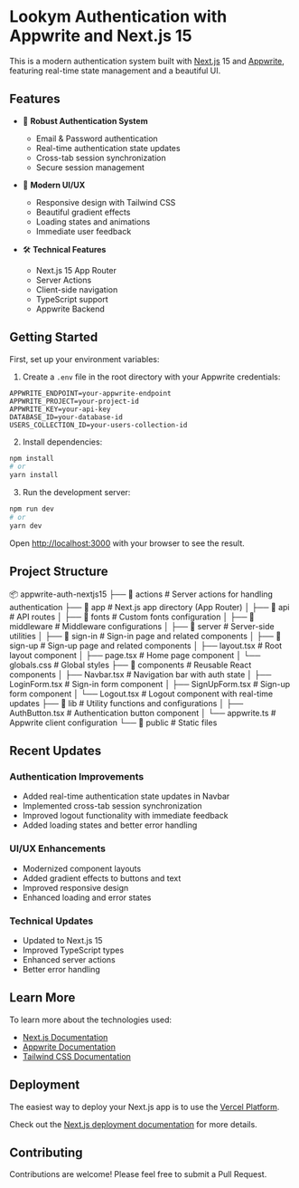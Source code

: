 # Lookym Authentication with Appwrite and Next.js 15

This is a modern authentication system built with [Next.js](https://nextjs.org) 15 and [Appwrite](https://appwrite.io), featuring real-time state management and a beautiful UI.

## Features

- 🔐 **Robust Authentication System**
  - Email & Password authentication
  - Real-time authentication state updates
  - Cross-tab session synchronization
  - Secure session management

- 🎨 **Modern UI/UX**
  - Responsive design with Tailwind CSS
  - Beautiful gradient effects
  - Loading states and animations
  - Immediate user feedback

- 🛠️ **Technical Features**
  - Next.js 15 App Router
  - Server Actions
  - Client-side navigation
  - TypeScript support
  - Appwrite Backend

## Getting Started

First, set up your environment variables:

1. Create a `.env` file in the root directory with your Appwrite credentials:
```env
APPWRITE_ENDPOINT=your-appwrite-endpoint
APPWRITE_PROJECT=your-project-id
APPWRITE_KEY=your-api-key
DATABASE_ID=your-database-id
USERS_COLLECTION_ID=your-users-collection-id
```

2. Install dependencies:
```bash
npm install
# or
yarn install
```

3. Run the development server:
```bash
npm run dev
# or
yarn dev
```

Open [http://localhost:3000](http://localhost:3000) with your browser to see the result.

## Project Structure

📦 appwrite-auth-nextjs15
├── 📁 actions           # Server actions for handling authentication
├── 📁 app              # Next.js app directory (App Router)
│   ├── 📁 api         # API routes
│   ├── 📁 fonts       # Custom fonts configuration
│   ├── 📁 middleware  # Middleware configurations
│   ├── 📁 server      # Server-side utilities
│   ├── 📁 sign-in     # Sign-in page and related components
│   ├── 📁 sign-up     # Sign-up page and related components
│   ├── layout.tsx     # Root layout component
│   ├── page.tsx       # Home page component
│   └── globals.css    # Global styles
├── 📁 components      # Reusable React components
│   ├── Navbar.tsx     # Navigation bar with auth state
│   ├── LoginForm.tsx  # Sign-in form component
│   ├── SignUpForm.tsx # Sign-up form component
│   └── Logout.tsx     # Logout component with real-time updates
├── 📁 lib             # Utility functions and configurations
│   ├── AuthButton.tsx # Authentication button component
│   └── appwrite.ts    # Appwrite client configuration
└── 📁 public          # Static files

## Recent Updates

### Authentication Improvements
- Added real-time authentication state updates in Navbar
- Implemented cross-tab session synchronization
- Improved logout functionality with immediate feedback
- Added loading states and better error handling

### UI/UX Enhancements
- Modernized component layouts
- Added gradient effects to buttons and text
- Improved responsive design
- Enhanced loading and error states

### Technical Updates
- Updated to Next.js 15
- Improved TypeScript types
- Enhanced server actions
- Better error handling

## Learn More

To learn more about the technologies used:

- [Next.js Documentation](https://nextjs.org/docs)
- [Appwrite Documentation](https://appwrite.io/docs)
- [Tailwind CSS Documentation](https://tailwindcss.com/docs)

## Deployment

The easiest way to deploy your Next.js app is to use the [Vercel Platform](https://vercel.com/new).

Check out the [Next.js deployment documentation](https://nextjs.org/docs/app/building-your-application/deploying) for more details.

## Contributing

Contributions are welcome! Please feel free to submit a Pull Request.
